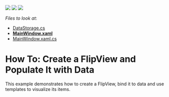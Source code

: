 <!-- default badges list -->
![](https://img.shields.io/endpoint?url=https://codecentral.devexpress.com/api/v1/VersionRange/128659385/22.2.2%2B)
[![](https://img.shields.io/badge/Open_in_DevExpress_Support_Center-FF7200?style=flat-square&logo=DevExpress&logoColor=white)](https://supportcenter.devexpress.com/ticket/details/E4649)
[![](https://img.shields.io/badge/📖_How_to_use_DevExpress_Examples-e9f6fc?style=flat-square)](https://docs.devexpress.com/GeneralInformation/403183)
<!-- default badges end -->
<!-- default file list -->
*Files to look at*:

* [DataStorage.cs](./CS/FlipViewSample/DataStorage.cs)
* **[MainWindow.xaml](./CS/FlipViewSample/MainWindow.xaml)**
* [MainWindow.xaml.cs](./CS/FlipViewSample/MainWindow.xaml.cs)
<!-- default file list end -->
# How To: Create a FlipView and Populate It with Data


<p>This example demonstrates how to create a FlipView, bind it to data and use templates to visualize its items. </p>

<br/>


